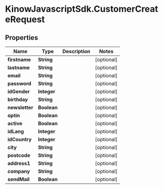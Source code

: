 # KinowJavascriptSdk.CustomerCreateRequest

## Properties
Name | Type | Description | Notes
------------ | ------------- | ------------- | -------------
**firstname** | **String** |  | [optional] 
**lastname** | **String** |  | [optional] 
**email** | **String** |  | [optional] 
**password** | **String** |  | [optional] 
**idGender** | **Integer** |  | [optional] 
**birthday** | **String** |  | [optional] 
**newsletter** | **Boolean** |  | [optional] 
**optin** | **Boolean** |  | [optional] 
**active** | **Boolean** |  | [optional] 
**idLang** | **Integer** |  | [optional] 
**idCountry** | **Integer** |  | [optional] 
**city** | **String** |  | [optional] 
**postcode** | **String** |  | [optional] 
**address1** | **String** |  | [optional] 
**company** | **String** |  | [optional] 
**sendMail** | **Boolean** |  | [optional] 


